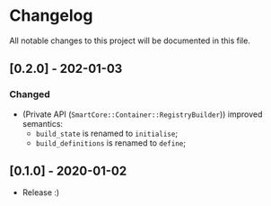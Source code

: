# Changelog
All notable changes to this project will be documented in this file.

## [0.2.0] - 202-01-03
### Changed
- (Private API (`SmartCore::Container::RegistryBuilder`)) improved semantics:
  - `build_state` is renamed to `initialise`;
  - `build_definitions` is renamed to `define`;

## [0.1.0] - 2020-01-02

- Release :)

